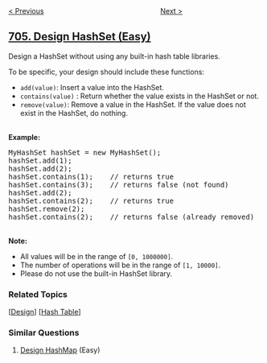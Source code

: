 <!--|This file generated by command(leetcode description); DO NOT EDIT.    |-->
<!--+----------------------------------------------------------------------+-->
<!--|@author    openset <openset.wang@gmail.com>                           |-->
<!--|@link      https://github.com/openset                                 |-->
<!--|@home      https://github.com/openset/leetcode                        |-->
<!--+----------------------------------------------------------------------+-->

[< Previous](../binary-search "Binary Search")
　　　　　　　　　　　　　　　　
[Next >](../design-hashmap "Design HashMap")

## [705. Design HashSet (Easy)](https://leetcode.com/problems/design-hashset "设计哈希集合")

<p>Design a HashSet&nbsp;without using any built-in hash table libraries.</p>

<p>To be specific, your design should include these functions:</p>

<ul>
	<li><code>add(value)</code>:&nbsp;Insert a value into the HashSet.&nbsp;</li>
	<li><code>contains(value)</code> : Return whether the value exists in the HashSet or not.</li>
	<li><code>remove(value)</code>: Remove a value in&nbsp;the HashSet. If the value does not exist in the HashSet, do nothing.</li>
</ul>

<p><br />
<strong>Example:</strong></p>

<pre>
MyHashSet hashSet = new MyHashSet();
hashSet.add(1); &nbsp; &nbsp; &nbsp; &nbsp; 
hashSet.add(2); &nbsp; &nbsp; &nbsp; &nbsp; 
hashSet.contains(1); &nbsp;&nbsp;&nbsp;// returns true
hashSet.contains(3); &nbsp;&nbsp;&nbsp;// returns false (not found)
hashSet.add(2); &nbsp; &nbsp; &nbsp; &nbsp; &nbsp;
hashSet.contains(2); &nbsp;&nbsp;&nbsp;// returns true
hashSet.remove(2); &nbsp; &nbsp; &nbsp; &nbsp; &nbsp;
hashSet.contains(2); &nbsp;&nbsp;&nbsp;// returns false (already removed)
</pre>

<p><br />
<strong>Note:</strong></p>

<ul>
	<li>All values will be in the range of <code>[0, 1000000]</code>.</li>
	<li>The number of operations will be in the range of&nbsp;<code>[1, 10000]</code>.</li>
	<li>Please do not use the built-in HashSet library.</li>
</ul>

### Related Topics
  [[Design](../../tag/design/README.md)]
  [[Hash Table](../../tag/hash-table/README.md)]

### Similar Questions
  1. [Design HashMap](../design-hashmap) (Easy)
